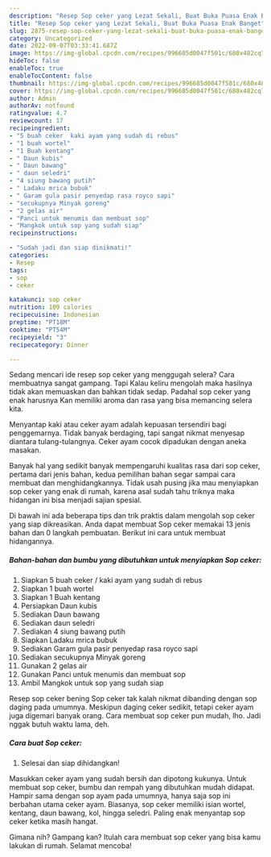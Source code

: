 ```yaml
---
description: "Resep Sop ceker yang Lezat Sekali, Buat Buka Puasa Enak Banget"
title: "Resep Sop ceker yang Lezat Sekali, Buat Buka Puasa Enak Banget"
slug: 2875-resep-sop-ceker-yang-lezat-sekali-buat-buka-puasa-enak-banget
category: Uncategorized
date: 2022-09-07T03:33:41.687Z
image: https://img-global.cpcdn.com/recipes/996685d0047f501c/680x482cq70/sop-ceker-foto-resep-utama.jpg
hideToc: false
enableToc: true
enableTocContent: false
thumbnail: https://img-global.cpcdn.com/recipes/996685d0047f501c/680x482cq70/sop-ceker-foto-resep-utama.jpg
cover: https://img-global.cpcdn.com/recipes/996685d0047f501c/680x482cq70/sop-ceker-foto-resep-utama.jpg
author: Admin
authorAv: notfound
ratingvalue: 4.7
reviewcount: 17
recipeingredient:
- "5 buah ceker  kaki ayam yang sudah di rebus"
- "1 buah wortel"
- "1 Buah kentang"
- " Daun kubis"
- " Daun bawang"
- " daun seledri"
- "4 siung bawang putih"
- " Ladaku mrica bubuk"
- " Garam gula pasir penyedap rasa royco sapi"
- "secukupnya Minyak goreng"
- "2 gelas air"
- "Panci untuk menumis dan membuat sop"
- "Mangkok untuk sop yang sudah siap"
recipeinstructions:

- "Sudah jadi dan siap dinikmati!"
categories:
- Resep
tags:
- sop
- ceker

katakunci: sop ceker 
nutrition: 109 calories
recipecuisine: Indonesian
preptime: "PT18M"
cooktime: "PT54M"
recipeyield: "3"
recipecategory: Dinner

---
```



Sedang mencari ide resep sop ceker yang menggugah selera? Cara membuatnya sangat gampang. Tapi Kalau keliru mengolah maka hasilnya tidak akan memuaskan dan bahkan tidak sedap. Padahal sop ceker yang enak harusnya Kan memiliki aroma dan rasa yang bisa memancing selera kita.


Menyantap kaki atau ceker ayam adalah kepuasan tersendiri bagi penggemarnya. Tidak banyak berdaging, tapi sangat nikmat menyesap diantara tulang-tulangnya. Ceker ayam cocok dipadukan dengan aneka masakan.

Banyak hal yang sedikit banyak mempengaruhi kualitas rasa dari sop ceker, pertama dari jenis bahan, kedua pemilihan bahan segar sampai cara membuat dan menghidangkannya. Tidak usah pusing jika mau menyiapkan sop ceker yang enak di rumah, karena asal sudah tahu triknya maka hidangan ini bisa menjadi sajian spesial.


Di bawah ini ada beberapa tips dan trik praktis dalam mengolah sop ceker yang siap dikreasikan. Anda dapat membuat Sop ceker memakai 13 jenis bahan dan 0 langkah pembuatan. Berikut ini cara untuk membuat hidangannya.

<!--inarticleads1-->

##### Bahan-bahan dan bumbu yang dibutuhkan untuk menyiapkan Sop ceker:

1. Siapkan 5 buah ceker / kaki ayam yang sudah di rebus
1. Siapkan 1 buah wortel
1. Siapkan 1 Buah kentang
1. Persiapkan  Daun kubis
1. Sediakan  Daun bawang
1. Sediakan  daun seledri
1. Sediakan 4 siung bawang putih
1. Siapkan  Ladaku mrica bubuk
1. Sediakan  Garam gula pasir penyedap rasa royco sapi
1. Sediakan secukupnya Minyak goreng
1. Gunakan 2 gelas air
1. Gunakan Panci untuk menumis dan membuat sop
1. Ambil Mangkok untuk sop yang sudah siap


Resep sop ceker bening Sop ceker tak kalah nikmat dibanding dengan sop daging pada umumnya. Meskipun daging ceker sedikit, tetapi ceker ayam juga digemari banyak orang. Cara membuat sop ceker pun mudah, lho. Jadi nggak butuh waktu lama, deh. 

<!--inarticleads2-->

##### Cara buat Sop ceker:


1. Selesai dan siap dihidangkan!

Masukkan ceker ayam yang sudah bersih dan dipotong kukunya. Untuk membuat sop ceker, bumbu dan rempah yang dibutuhkan mudah didapat. Hampir sama dengan sop ayam pada umumnya, hanya saja sop ini berbahan utama ceker ayam. Biasanya, sop ceker memiliki isian wortel, kentang, daun bawang, kol, hingga seledri. Paling enak menyantap sop ceker ketika masih hangat. 

Gimana nih? Gampang kan? Itulah cara membuat sop ceker yang bisa kamu lakukan di rumah. Selamat mencoba!
